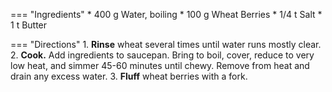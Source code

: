 === "Ingredients"
    * 400 g Water, boiling
    * 100 g Wheat Berries
    * 1/4 t Salt
    * 1 t Butter

=== "Directions"
    1. **Rinse** wheat several times until water runs mostly clear.
    2. **Cook.** Add ingredients to saucepan. Bring to boil, cover, reduce to very low heat, and simmer 45-60 minutes until chewy. Remove from heat and drain any excess water.
    3. **Fluff** wheat berries with a fork.

[^bittman]:
    {{ cite.bittman_how_to_cook_everything }} 477-9.
[^bob]:
    _Bob’s Red Mill Natural Foods._
    ["Cooking Wheat Berries: Step by Step Guide."](https://www.bobsredmill.com/articles/cooking-wheat-berries)
    3 April 2019.
